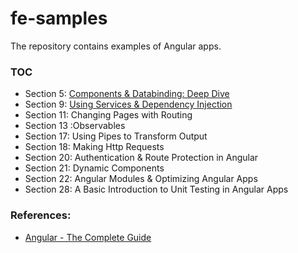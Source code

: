 # fe-samples
The repository contains examples of Angular apps.

### TOC
* Section 5: [Components & Databinding: Deep Dive](https://github.com/ebd622/fe-samples/tree/master/cmp-databinding)
* Section 9: [Using Services & Dependency Injection](services)
* Section 11: Changing Pages with Routing
* Section 13 :Observables
* Section 17: Using Pipes to Transform Output
* Section 18: Making Http Requests
* Section 20: Authentication & Route Protection in Angular
* Section 21: Dynamic Components
* Section 22: Angular Modules & Optimizing Angular Apps
* Section 28: A Basic Introduction to Unit Testing in Angular Apps

### References:
* [Angular - The Complete Guide](https://www.udemy.com/course/the-complete-guide-to-angular-2/)
